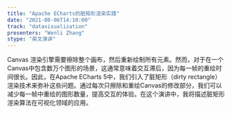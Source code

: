 ```yaml
---
title: "Apache ECharts的脏矩形渲染实践"
date: "2021-08-06T14:10:00" 
track: "datavisualization"
presenters: "Wenli Zhang"
stype: "英文演讲"
---
```

Canvas 渲染引擎需要擦除整个画布，然后重新绘制所有元素。然而，对于在一个Canvas中包含数万个图形的场景，这通常意味着交互滞后，因为每一帧的重绘时间很长。因此，在Apache ECharts 5中，我们引入了脏矩形（dirty rectangle）渲染技术来弥补这些问题。通过每次只擦除和重绘Canvas的修改部分，我们可以减少每一帧中重绘的图形数量，提高交互的体验。在这个演讲中，我将描述脏矩形渲染算法在可视化领域的应用。